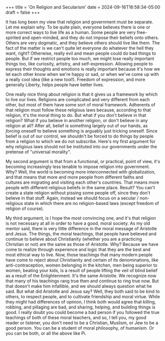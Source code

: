 +++
title = 'On Religion and Secularism'
date = 2024-09-16T16:58:34-05:00
draft = false
+++

It has long been my view that religion and government must be separate. Let me explain why. To be quite plain, everyone believes there is one or more correct ways to live life as a human. Some people are very free-spirited and open-minded, and they do not impose their beliefs onto others. Others are very dogmatic, and they believe others should live like them. The fact of the matter is we can't quite let everyone do whatever the hell they want, right? Otherwise, really evil and mean people could do bad things to people. But if we restrict people too much, we might lose really important things too, like curiosity, artistry, and self-expression. Allowing people to express their thoughts and emotions is really important because it's how we let each other know when we're happy or sad, or when we've come up with a really cool idea (like a new tool!). Freedom of expression, and more generally Liberty, helps people have better lives.  

One really nice thing about religion is that it gives us a framework by which to live our lives. Religions are complicated and very different from each other, but most of them have some sort of moral framework. Adherents of that religion must follow these religious laws because, according to that religion, it's the moral thing to do. But what if you don't believe in that religion? What if you believe in another religion, or don't believe in any religion at all? After all, belief is something largely out of our hands, as *forcing* oneself to believe something is arguably just tricking oneself. Since belief is out of our control, we shouldn't be forced to do things by people from a religion to which we do not subscribe. Here's my first argument for why religious laws should not be instituted into our governments under the pretense of "universal morality". 

My second argument is that from a functional, or practical, point of view, it's becoming increasingly less tenable to impose religion into government. Why? Well, the world is becoming more interconnected with globalization, and that means that more and more people from different faiths and cultures are migrating and visiting each other's countries. That means more people with different religious beliefs in the same place. Result? You can't create a state religion without pissing some people off, since they don't believe in that stuff. Again, instead we should focus on a secular / non-religious state in which there are no religion-based laws (except freedom of religion of course). 

My third argument, is I hope the most convincing one, and it's that religion is not necessary at all in order to have a good, moral society. As my old mentor said, there is very little difference in the moral message of Aristotle and Jesus. The things, the moral teachings, that people have believed and continue to believe about Christianity (whether you are a practicing Christian or not) are the same as those of Aristotle. Why? Because we have come to realize through experience and logic that they are the best and most ethical way to live. Now, those teachings that many modern people have come to reject about Christianity and certain of its denominations, like anti-contraception, women belonging in the kitchen, men being superior to women, beating your kids, is a result of people lifting the veil of blind belief as a result of the Enlightenment. It's the same Aristotle. We recognize now that many of his teachings rang true then and continue to ring true now. But that doesn't make him infallible, and we should always question what he said. But what did Aristotle and Jesus say? Well, they both said to be kind to others, to respect people, and to cultivate friendship and moral virtue. While they might had differences of opinion, I think both would agree that killing, robbing, and pillaging are bad, and sharing, helping, and building things is good. I really doubt you could become a bad person if you followed the true teachings of both of these moral teachers, and so, I tell you, my good reader or listener, you don't need to be a Christian, Muslism, or Jew to be a good person. You can be a student of moral philosophy, of humanism. Or you can be both, or all the above like Pi.

